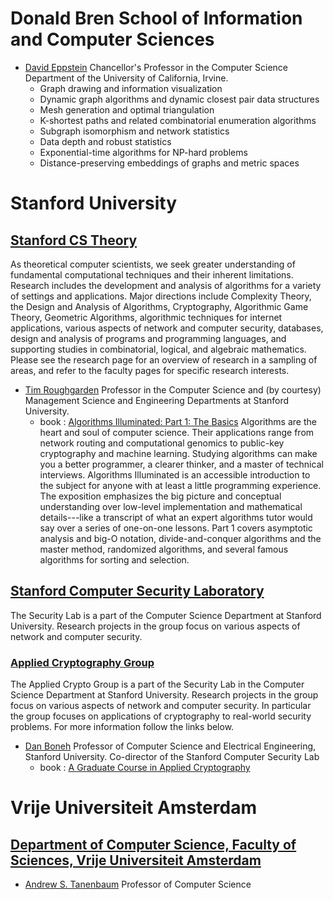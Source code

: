 # Donald Bren School of Information and Computer Sciences

* [David Eppstein](http://www.ics.uci.edu/~eppstein/)  Chancellor's Professor in the Computer Science Department of the University of California, Irvine.
    * Graph drawing and information visualization
    * Dynamic graph algorithms and dynamic closest pair data structures
    * Mesh generation and optimal triangulation
    * K-shortest paths and related combinatorial enumeration algorithms
    * Subgraph isomorphism and network statistics
    * Data depth and robust statistics
    * Exponential-time algorithms for NP-hard problems
    * Distance-preserving embeddings of graphs and metric spaces

# Stanford University

## [Stanford CS Theory](https://theory.stanford.edu)

As theoretical computer scientists, we seek greater understanding of fundamental computational techniques and their inherent limitations. Research includes the development and analysis of algorithms for a variety of settings and applications. Major directions include Complexity Theory, the Design and Analysis of Algorithms, Cryptography, Algorithmic Game Theory, Geometric Algorithms, algorithmic techniques for internet applications, various aspects of network and computer security, databases, design and analysis of programs and programming languages, and supporting studies in combinatorial, logical, and algebraic mathematics. Please see the research page for an overview of research in a sampling of areas, and refer to the faculty pages for specific research interests.

* [Tim Roughgarden](http://theory.stanford.edu/~tim/)  Professor in the Computer Science and (by courtesy) Management Science and Engineering Departments at Stanford University.
   * book : [Algorithms Illuminated: Part 1: The Basics](https://www.amazon.com/dp/0999282905)  Algorithms are the heart and soul of computer science. Their applications range from network routing and computational genomics to public-key cryptography and machine learning. Studying algorithms can make you a better programmer, a clearer thinker, and a master of technical interviews. Algorithms Illuminated is an accessible introduction to the subject for anyone with at least a little programming experience. The exposition emphasizes the big picture and conceptual understanding over low-level implementation and mathematical details---like a transcript of what an expert algorithms tutor would say over a series of one-on-one lessons. Part 1 covers asymptotic analysis and big-O notation, divide-and-conquer algorithms and the master method, randomized algorithms, and several famous algorithms for sorting and selection.

## [Stanford Computer Security Laboratory](https://seclab.stanford.edu/) 

The Security Lab is a part of the Computer Science Department at Stanford University. Research projects in the group focus on various aspects of network and computer security.

   ### [Applied Cryptography Group](https://crypto.stanford.edu/)

   The Applied Crypto Group is a part of the Security Lab in the Computer Science Department at Stanford University. Research projects in the group focus on various aspects of network and computer security. In particular the group focuses on applications of cryptography to real-world security problems. For more information follow the links below.

* [Dan Boneh](https://crypto.stanford.edu/~dabo/)  Professor of Computer Science and Electrical Engineering, Stanford University. 
Co-director of the Stanford Computer Security Lab
   * book : [A Graduate Course in Applied Cryptography](http://toc.cryptobook.us/)

# Vrije Universiteit Amsterdam

## [Department of Computer Science, Faculty of Sciences, Vrije Universiteit Amsterdam](http://www.cs.vu.nl)

* [Andrew S. Tanenbaum](http://www.cs.vu.nl/~ast/)  Professor of Computer Science
